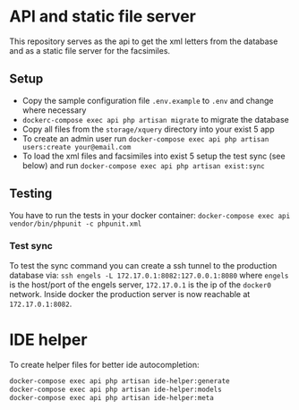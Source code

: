 # API and static file server

This repository serves as the api to get the xml letters from the database and as a static file server for the facsimiles.

## Setup

* Copy the sample configuration file `.env.example` to `.env` and change where necessary
* `dockerc-compose exec api php artisan migrate` to migrate the database
* Copy all files from the `storage/xquery` directory into your exist 5 app
* To create an admin user run `docker-compose exec api php artisan users:create your@email.com`
* To load the xml files and facsimiles into exist 5 setup the test sync (see below) and run `docker-compose exec api php artisan exist:sync`

## Testing

You have to run the tests in your docker container: `docker-compose exec api vendor/bin/phpunit -c phpunit.xml`

### Test sync

To test the sync command you can create a ssh tunnel to the production database via: `ssh engels -L 172.17.0.1:8082:127.0.0.1:8080` where `engels` is the host/port of the engels server, `172.17.0.1` is the ip of the `docker0` network. Inside docker the production server is now reachable at `172.17.0.1:8082`.

# IDE helper

To create helper files for better ide autocompletion:

```bash
docker-compose exec api php artisan ide-helper:generate
docker-compose exec api php artisan ide-helper:models
docker-compose exec api php artisan ide-helper:meta
```

